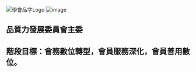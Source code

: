 ![學會品字Logo](https://user-images.githubusercontent.com/105065929/167286273-3f14a319-1fce-4c23-9985-b128692f9764.png)
![image](https://user-images.githubusercontent.com/105065929/168084302-59370210-b959-4ac5-af94-7d207ac1bb8e.png)
## 品質力發展委員會主委
## 階段目標：會務數位轉型，會員服務深化，會員善用數位。

